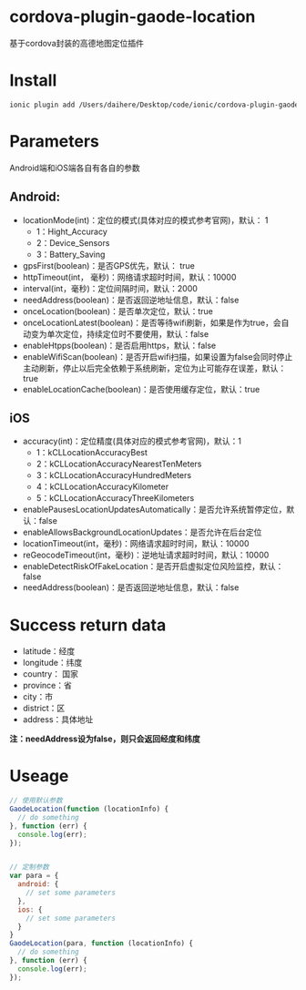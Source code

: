 # cordova-plugin-gaode-location

基于cordova封装的高德地图定位插件

# Install

```bash
ionic plugin add /Users/daihere/Desktop/code/ionic/cordova-plugin-gaode-location --variable ANDROIDKEY=YOU_ANDROIDKEY an --variable IOSKEY=YOU_IOSKEY
```

# Parameters

Android端和iOS端各自有各自的参数

## Android:

- locationMode(int)：定位的模式(具体对应的模式参考官网)，默认： 1
  - 1：Hight_Accuracy
  - 2：Device_Sensors
  - 3：Battery_Saving
- gpsFirst(boolean)：是否GPS优先，默认： true
- httpTimeout(int， 毫秒)：网络请求超时时间，默认：10000
- interval(int，毫秒)：定位间隔时间，默认：2000
- needAddress(boolean)：是否返回逆地址信息，默认：false
- onceLocation(boolean)：是否单次定位，默认：true
- onceLocationLatest(boolean)：是否等待wifi刷新，如果是作为true，会自动变为单次定位，持续定位时不要使用，默认：false
- enableHtpps(boolean)：是否启用https，默认：false
- enableWifiScan(boolean)：是否开启wifi扫描，如果设置为false会同时停止主动刷新，停止以后完全依赖于系统刷新，定位为止可能存在误差，默认：true
- enableLocationCache(boolean)：是否使用缓存定位，默认：true

## iOS

- accuracy(int)：定位精度(具体对应的模式参考官网)，默认：1
  - 1：kCLLocationAccuracyBest
  - 2：kCLLocationAccuracyNearestTenMeters
  - 3：kCLLocationAccuracyHundredMeters
  - 4：kCLLocationAccuracyKilometer
  - 5：kCLLocationAccuracyThreeKilometers
- enablePausesLocationUpdatesAutomatically：是否允许系统暂停定位，默认：false
- enableAllowsBackgroundLocationUpdates：是否允许在后台定位
- locationTimeout(int，毫秒)：网络请求超时时间，默认：10000
- reGeocodeTimeout(int，毫秒)：逆地址请求超时时间，默认：10000
- enableDetectRiskOfFakeLocation：是否开启虚拟定位风险监控，默认：false
- needAddress(boolean)：是否返回逆地址信息，默认：false

# Success return data

- latitude：经度
- longitude：纬度
- country： 国家
- province：省
- city：市
- district：区
- address：具体地址

__注：needAddress设为false，则只会返回经度和纬度__

# Useage

```Javascript
// 使用默认参数
GaodeLocation(function (locationInfo) {
  // do something
}, function (err) {
  console.log(err);
});


// 定制参数
var para = {
  android: {
    // set some parameters
  },
  ios: {
    // set some parameters
  }
}
GaodeLocation(para, function (locationInfo) {
  // do something
}, function (err) {
  console.log(err);
});
```